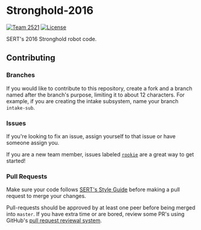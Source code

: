 # Stronghold-2016

[![Team 2521][team-img]][team-url]
[![License][license-img]][license-url]

SERT's 2016 Stronghold robot code.

## Contributing

### Branches

If you would like to contribute to this repository, create a fork and a branch
named after the branch's purpose, limiting it to about 12 characters. For
example, if you are creating the intake subsystem, name your branch
`intake-sub`.

### Issues

If you're looking to fix an issue, assign yourself to that issue or have
someone assign you.

If you are a new team member, issues labeled
[`rookie`](https://github.com/SouthEugeneRoboticsTeam/Stronghold-2016/issues?q=is%3Aissue+is%3Aopen+label%3Arookie)
are a great way to get started!

### Pull Requests

Make sure your code follows
[SERT's Style Guide](https://github.com/SouthEugeneRoboticsTeam/Style-Guidelines)
before making a pull request to merge your changes.

Pull-requests should be approved by at least one peer before being merged into
`master`. If you have extra time or are bored, review some PR's using GitHub's
[pull request reviewal system](https://help.github.com/articles/about-pull-request-reviews/).

<!-- Badge URLs -->

[team-img]:     https://img.shields.io/badge/team-2521-7d26cd.svg?style=flat-square
[team-url]:     https://sert2521.org
[license-img]:  https://img.shields.io/github/license/SouthEugeneRoboticsTeam/Stronghold-2016.svg?style=flat-square
[license-url]:  https://github.com/SouthEugeneRoboticsTeam/Stronghold-2016/blob/master/LICENSE
